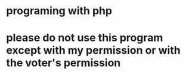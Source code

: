# programing with php

# please do not use this program except with my permission or with the voter's permission
